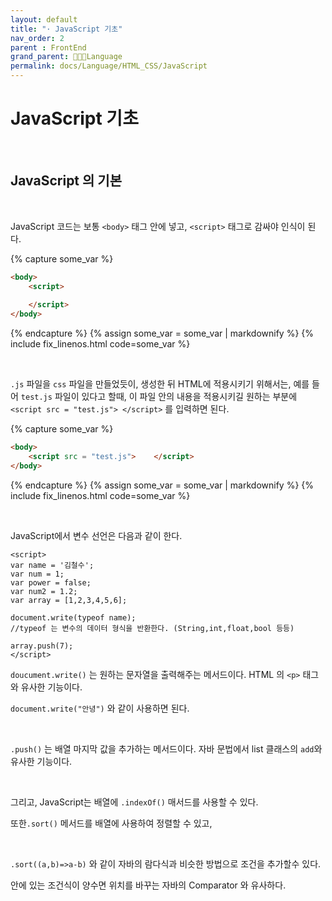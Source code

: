 ```yaml
---
layout: default
title: "· JavaScript 기초"
nav_order: 2
parent : FrontEnd
grand_parent: 👩🏻‍💻Language
permalink: docs/Language/HTML_CSS/JavaScript
---
```


# JavaScript 기초

<br>

## JavaScript 의 기본

<br>

JavaScript 코드는 보통 `<body>`  태그 안에 넣고, `<script>` 태그로 감싸야 인식이 된다.

{% capture some_var %}
```html
<body>
	<script>
	
	</script>
</body>
```
{% endcapture %}
{% assign some_var = some_var | markdownify %}
{% include fix_linenos.html code=some_var %}



<br>



`.js` 파일을 `css` 파일을 만들었듯이, 생성한 뒤 HTML에 적용시키기 위해서는, 예를 들어 `test.js` 파일이 있다고 할때, 이 파일 안의 내용을 적용시키길 원하는 부분에 `<script src = "test.js"> </script>` 를 입력하면 된다.



{% capture some_var %}
```html
<body>
	<script src = "test.js">	</script>
</body>
```
{% endcapture %}
{% assign some_var = some_var | markdownify %}
{% include fix_linenos.html code=some_var %}



<br>



JavaScript에서 변수 선언은 다음과 같이 한다.


```
<script>
var name = '김철수';
var num = 1;
var power = false;
var num2 = 1.2;
var array = [1,2,3,4,5,6];

document.write(typeof name);
//typeof 는 변수의 데이터 형식을 반환한다. (String,int,float,bool 등등)

array.push(7);
</script>

```


`doucument.write()` 는 원하는 문자열을 출력해주는 메서드이다. HTML 의 `<p>` 태그와 유사한 기능이다.



`document.write("안녕")`  와 같이 사용하면 된다.



<br>



`.push()` 는 배열 마지막 값을 추가하는 메서드이다. 자바 문법에서 list 클래스의 `add`와 유사한 기능이다.



<br>



그리고, JavaScript는 배열에 `.indexOf()` 매서드를 사용할 수 있다.

또한`.sort()` 메서드를 배열에 사용하여 정렬할 수 있고,



<br>



`.sort((a,b)=>a-b)` 와 같이 자바의 람다식과 비슷한 방법으로 조건을 추가할수 있다.

안에 있는 조건식이 양수면 위치를 바꾸는 자바의 Comparator 와 유사하다.